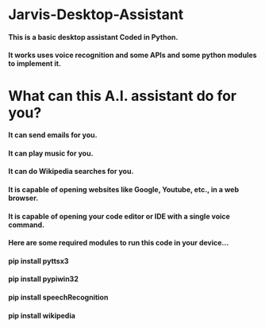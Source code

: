 # Jarvis-Desktop-Assistant
#### This is a basic desktop assistant Coded in Python.
#### It works uses voice recognition and some APIs and some python modules to implement it.
# What can this A.I. assistant do for you?
#### It can send emails for you.
#### It can play music for you.
#### It can do Wikipedia searches for you.
#### It is capable of opening websites like Google, Youtube, etc., in a web browser.
#### It is capable of opening your code editor or IDE with a single voice command.
#### Here are some required modules to run this code in your device...
#### pip install pyttsx3
#### pip install pypiwin32
#### pip install speechRecognition
#### pip install wikipedia
